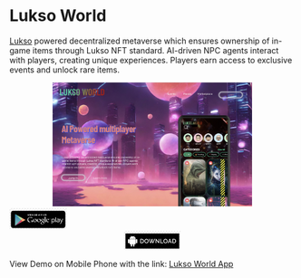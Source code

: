 # Lukso World

[Lukso](https://lukso.network/)  powered decentralized metaverse which ensures ownership of in-game items through Lukso NFT standard. AI-driven NPC agents interact with players, creating  unique experiences. Players earn access to exclusive events and unlock rare items.

<div align="center">
<img https://github.com/Lukso-World/.github
  src="https://github.com/Lukso-World/.github/raw/main/assets/banner.png" 
  style="width:70%; height:60%;" 
/>
</div>

<div align="left">
<img https://github.com/Lukso-World/.github
  src="https://github.com/Lukso-World/.github/raw/main/assets/android.png" 
  style="width:20%; height:5%;" 
/>
</div>

<div align="center">
<img https://github.com/Lukso-World/.github
  src="https://github.com/Lukso-World/.github/raw/main/assets/ios.png" 
  style="width:20%; height:5%;" 
/>
</div>

View Demo on Mobile Phone with the link: [Lukso World App]((https://lulu-98tz98.flutterflow.app/)https://lulu-98tz98.flutterflow.app/) 


